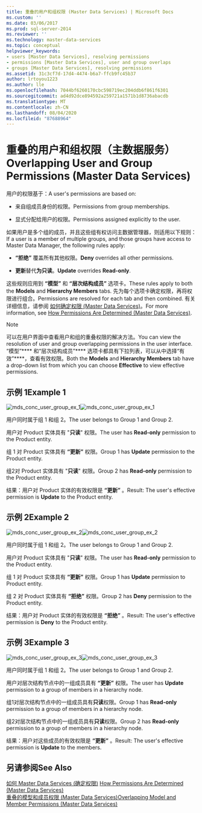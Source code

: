 ```yaml
---
title: 重叠的用户和组权限 (Master Data Services) | Microsoft Docs
ms.custom: ''
ms.date: 03/06/2017
ms.prod: sql-server-2014
ms.reviewer: ''
ms.technology: master-data-services
ms.topic: conceptual
helpviewer_keywords:
- users [Master Data Services], resolving permissions
- permissions [Master Data Services], user and group overlaps
- groups [Master Data Services], resolving permissions
ms.assetid: 31c3cf7d-17d4-4474-b6a7-ffcb9fc45b37
author: lrtoyou1223
ms.author: lle
ms.openlocfilehash: 7044bf6260170cbc598719ec204ddb6f861f6301
ms.sourcegitcommit: ad4d92dce894592a259721a1571b1d8736abacdb
ms.translationtype: MT
ms.contentlocale: zh-CN
ms.lasthandoff: 08/04/2020
ms.locfileid: "87688964"
---
```

# <a name="overlapping-user-and-group-permissions-master-data-services"></a><span data-ttu-id="0705d-102">重叠的用户和组权限（主数据服务）</span><span class="sxs-lookup"><span data-stu-id="0705d-102">Overlapping User and Group Permissions (Master Data Services)</span></span>
  <span data-ttu-id="0705d-103">用户的权限基于：</span><span class="sxs-lookup"><span data-stu-id="0705d-103">A user's permissions are based on:</span></span>  
  
-   <span data-ttu-id="0705d-104">来自组成员身份的权限。</span><span class="sxs-lookup"><span data-stu-id="0705d-104">Permissions from group memberships.</span></span>  
  
-   <span data-ttu-id="0705d-105">显式分配给用户的权限。</span><span class="sxs-lookup"><span data-stu-id="0705d-105">Permissions assigned explicitly to the user.</span></span>  
  
 <span data-ttu-id="0705d-106">如果用户是多个组的成员，并且这些组有权访问主数据管理器，则适用以下规则：</span><span class="sxs-lookup"><span data-stu-id="0705d-106">If a user is a member of multiple groups, and those groups have access to Master Data Manager, the following rules apply:</span></span>  
  
-   <span data-ttu-id="0705d-107">**“拒绝”** 覆盖所有其他权限。</span><span class="sxs-lookup"><span data-stu-id="0705d-107">**Deny** overrides all other permissions.</span></span>  
  
-   <span data-ttu-id="0705d-108">**更新**替代**为只读**。</span><span class="sxs-lookup"><span data-stu-id="0705d-108">**Update** overrides **Read-only**.</span></span>  
  
 <span data-ttu-id="0705d-109">这些规则应用到 **“模型”** 和 **“层次结构成员”** 选项卡。</span><span class="sxs-lookup"><span data-stu-id="0705d-109">These rules apply to both the **Models** and **Hierarchy Members** tabs.</span></span> <span data-ttu-id="0705d-110">先为每个选项卡确定权限，再将权限进行组合。</span><span class="sxs-lookup"><span data-stu-id="0705d-110">Permissions are resolved for each tab and then combined.</span></span> <span data-ttu-id="0705d-111">有关详细信息，请参阅 [如何确定权限 (Master Data Services)](how-permissions-are-determined-master-data-services.md)。</span><span class="sxs-lookup"><span data-stu-id="0705d-111">For more information, see [How Permissions Are Determined &#40;Master Data Services&#41;](how-permissions-are-determined-master-data-services.md).</span></span>  
  
> [!NOTE]  
>  <span data-ttu-id="0705d-112">可以在用户界面中查看用户和组的重叠权限的解决方法。</span><span class="sxs-lookup"><span data-stu-id="0705d-112">You can view the resolution of user and group overlapping permissions in the user interface.</span></span> <span data-ttu-id="0705d-113">“模型”\*\*\*\* 和“层次结构成员”\*\*\*\* 选项卡都具有下拉列表，可以从中选择“有效”\*\*\*\*，查看有效权限。</span><span class="sxs-lookup"><span data-stu-id="0705d-113">Both the **Models** and **Hierarchy Members** tab have a drop-down list from which you can choose **Effective** to view effective permissions.</span></span>  
  
## <a name="example-1"></a><span data-ttu-id="0705d-114">示例 1</span><span class="sxs-lookup"><span data-stu-id="0705d-114">Example 1</span></span>  
 <span data-ttu-id="0705d-115">![mds_conc_user_group_ex_1](../../2014/master-data-services/media/mds-conc-user-group-ex-1.gif "mds_conc_user_group_ex_1")</span><span class="sxs-lookup"><span data-stu-id="0705d-115">![mds_conc_user_group_ex_1](../../2014/master-data-services/media/mds-conc-user-group-ex-1.gif "mds_conc_user_group_ex_1")</span></span>  
  
 <span data-ttu-id="0705d-116">用户同时属于组 1 和组 2。</span><span class="sxs-lookup"><span data-stu-id="0705d-116">The user belongs to Group 1 and Group 2.</span></span>  
  
 <span data-ttu-id="0705d-117">用户对 Product 实体具有 "**只读**" 权限。</span><span class="sxs-lookup"><span data-stu-id="0705d-117">The user has **Read-only** permission to the Product entity.</span></span>  
  
 <span data-ttu-id="0705d-118">组 1 对 Product 实体具有 **“更新”** 权限。</span><span class="sxs-lookup"><span data-stu-id="0705d-118">Group 1 has **Update** permission to the Product entity.</span></span>  
  
 <span data-ttu-id="0705d-119">组2对 Product 实体具有 "**只读**" 权限。</span><span class="sxs-lookup"><span data-stu-id="0705d-119">Group 2 has **Read-only** permission to the Product entity.</span></span>  
  
 <span data-ttu-id="0705d-120">结果：用户对 Product 实体的有效权限是 **“更新”** 。</span><span class="sxs-lookup"><span data-stu-id="0705d-120">Result: The user's effective permission is **Update** to the Product entity.</span></span>  
  
## <a name="example-2"></a><span data-ttu-id="0705d-121">示例 2</span><span class="sxs-lookup"><span data-stu-id="0705d-121">Example 2</span></span>  
 <span data-ttu-id="0705d-122">![mds_conc_user_group_ex_2](../../2014/master-data-services/media/mds-conc-user-group-ex-2.gif "mds_conc_user_group_ex_2")</span><span class="sxs-lookup"><span data-stu-id="0705d-122">![mds_conc_user_group_ex_2](../../2014/master-data-services/media/mds-conc-user-group-ex-2.gif "mds_conc_user_group_ex_2")</span></span>  
  
 <span data-ttu-id="0705d-123">用户同时属于组 1 和组 2。</span><span class="sxs-lookup"><span data-stu-id="0705d-123">The user belongs to Group 1 and Group 2.</span></span>  
  
 <span data-ttu-id="0705d-124">用户对 Product 实体具有 "**只读**" 权限。</span><span class="sxs-lookup"><span data-stu-id="0705d-124">The user has **Read-only** permission to the Product entity.</span></span>  
  
 <span data-ttu-id="0705d-125">组 1 对 Product 实体具有 **“更新”** 权限。</span><span class="sxs-lookup"><span data-stu-id="0705d-125">Group 1 has **Update** permission to Product entity.</span></span>  
  
 <span data-ttu-id="0705d-126">组 2 对 Product 实体具有 **“拒绝”** 权限。</span><span class="sxs-lookup"><span data-stu-id="0705d-126">Group 2 has **Deny** permission to the Product entity.</span></span>  
  
 <span data-ttu-id="0705d-127">结果：用户对 Product 实体的有效权限是 **“拒绝”** 。</span><span class="sxs-lookup"><span data-stu-id="0705d-127">Result: The user's effective permission is **Deny** to the Product entity.</span></span>  
  
## <a name="example-3"></a><span data-ttu-id="0705d-128">示例 3</span><span class="sxs-lookup"><span data-stu-id="0705d-128">Example 3</span></span>  
 <span data-ttu-id="0705d-129">![mds_conc_user_group_ex_3](../../2014/master-data-services/media/mds-conc-user-group-ex-3.gif "mds_conc_user_group_ex_3")</span><span class="sxs-lookup"><span data-stu-id="0705d-129">![mds_conc_user_group_ex_3](../../2014/master-data-services/media/mds-conc-user-group-ex-3.gif "mds_conc_user_group_ex_3")</span></span>  
  
 <span data-ttu-id="0705d-130">用户同时属于组 1 和组 2。</span><span class="sxs-lookup"><span data-stu-id="0705d-130">The user belongs to Group 1 and Group 2.</span></span>  
  
 <span data-ttu-id="0705d-131">用户对层次结构节点中的一组成员具有 **“更新”** 权限。</span><span class="sxs-lookup"><span data-stu-id="0705d-131">The user has **Update** permission to a group of members in a hierarchy node.</span></span>  
  
 <span data-ttu-id="0705d-132">组1对层次结构节点中的一组成员具有**只读**权限。</span><span class="sxs-lookup"><span data-stu-id="0705d-132">Group 1 has **Read-only** permission to a group of members in a hierarchy node.</span></span>  
  
 <span data-ttu-id="0705d-133">组2对层次结构节点中的一组成员具有**只读**权限。</span><span class="sxs-lookup"><span data-stu-id="0705d-133">Group 2 has **Read-only** permission to a group of members in a hierarchy node.</span></span>  
  
 <span data-ttu-id="0705d-134">结果：用户对这些成员的有效权限是 **“更新”** 。</span><span class="sxs-lookup"><span data-stu-id="0705d-134">Result: The user's effective permission is **Update** to the members.</span></span>  
  
## <a name="see-also"></a><span data-ttu-id="0705d-135">另请参阅</span><span class="sxs-lookup"><span data-stu-id="0705d-135">See Also</span></span>  
 <span data-ttu-id="0705d-136">[如何 Master Data Services &#40;确定权限&#41;](how-permissions-are-determined-master-data-services.md) </span><span class="sxs-lookup"><span data-stu-id="0705d-136">[How Permissions Are Determined &#40;Master Data Services&#41;](how-permissions-are-determined-master-data-services.md) </span></span>  
 [<span data-ttu-id="0705d-137">重叠的模型和成员权限 &#40;Master Data Services&#41;</span><span class="sxs-lookup"><span data-stu-id="0705d-137">Overlapping Model and Member Permissions &#40;Master Data Services&#41;</span></span>](../../2014/master-data-services/overlapping-model-and-member-permissions-master-data-services.md)  
  
  

